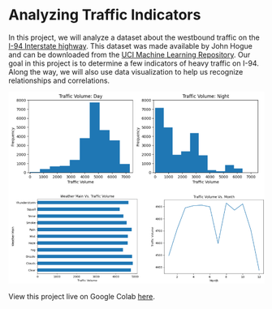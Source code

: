 # Analyzing Traffic Indicators
In this project, we will analyze a dataset about the westbound traffic on the [I-94 Interstate highway](https://en.wikipedia.org/wiki/Interstate_94). This dataset was made available by John Hogue and can be downloaded from the [UCI Machine Learning Repository](https://archive.ics.uci.edu/dataset/492/metro+interstate+traffic+volume). Our goal in this project is to determine a few indicators of heavy traffic on I-94. Along the way, we will also use data visualization to help us recognize relationships and correlations.

[![Analyzing Traffic Indicators](diagrams.png)](https://colab.research.google.com/drive/1E3pyRa7SifHDmHeLxPXFEgnyZttOLM_B?usp=sharing)

View this project live on Google Colab [here](https://colab.research.google.com/drive/1E3pyRa7SifHDmHeLxPXFEgnyZttOLM_B?usp=sharing).

